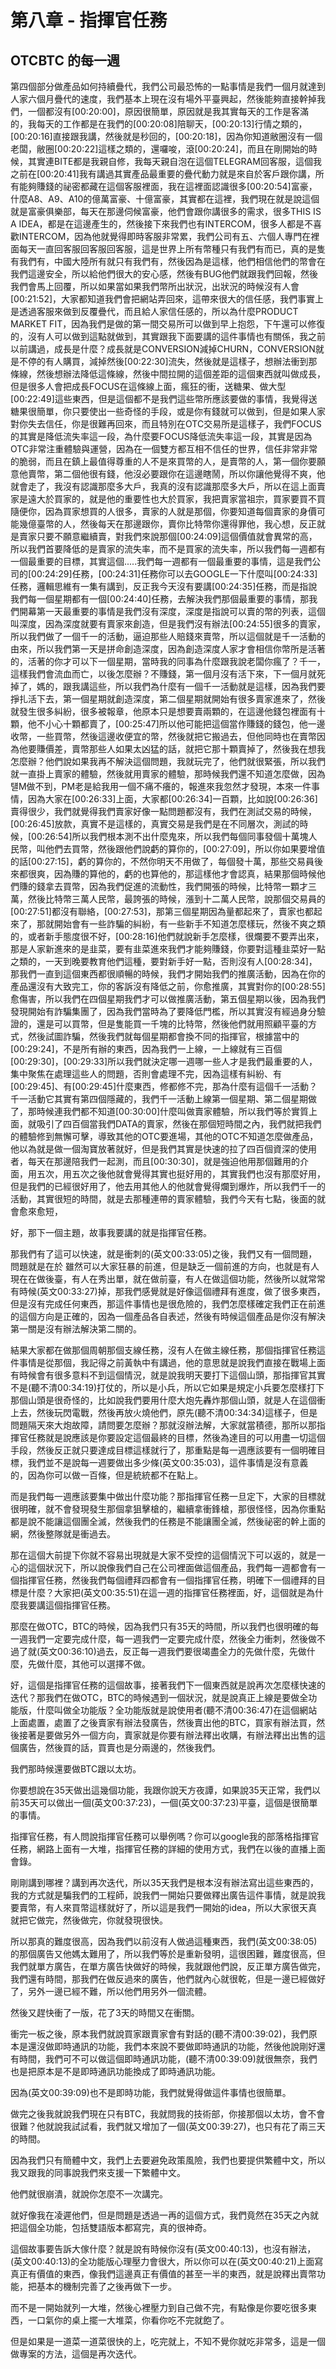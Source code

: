 # 第八章 - 指揮官任務

## OTCBTC 的每一週

第四個部分做產品如何持續疊代，我們公司最恐怖的一點事情是我們一個月就達到人家六個月疊代的速度，我們基本上現在沒有場外平臺興起，然後能夠直接幹掉我們，一個都沒有[00:20:00]，原因很簡單，原因就是我其實每天的工作是客滿的，我每天的工作都是在我們的[00:20:08]陪聊天，[00:20:13]行情之類的，[00:20:16]直接跟我講，然後就是秒回的，[00:20:18]，因為你知道敝圈沒有一個老闆，敝圈[00:20:22]這樣之類的，還囉唆，滾[00:20:24]，而且在剛開始的時候，其實連BITE都是我親自修，我每天親自泡在這個TELEGRAM回客服，這個我之前在[00:20:41]我有講過其實產品最重要的疊代動力就是來自於客戶跟你講，所有能夠賺錢的祕密都藏在這個客服裡面，我在這裡面認識很多[00:20:54]富豪，什麼A8、A9、A10的億萬富豪、十億富豪，其實都在這裡，我們現在就是說這個就是富豪俱樂部，每天在那邊伺候富豪，他們會跟你講很多的需求，很多THIS  IS A  IDEA，都是在這邊產生的，然後接下來我們也有INTERCOM，很多人都是不喜歡INTERCOM，因為他就覺得即時客服非常累，我們公司有五、六個人專門在裡面每天一直回客服回客服回客服，這是世界上所有幣種只有我們有而已，真的是隻有我們有，中國大陸所有就只有我們有，然後因為是這樣，他們相信他們的幣會在我們這邊安全，所以給他們很大的安心感，然後有BUG他們就跟我們回報，然後我們會馬上回覆，所以如果當如果我們幣所出狀況，出狀況的時候沒有人會[00:21:52]，大家都知道我們會把網站弄回來，這帶來很大的信任感，我們事實上是透過客服來做到反覆疊代，而且給人家信任感的，所以為什麼PRODUCT  MARKET  FIT，因為我們是做的第一間交易所可以做到早上抱怨，下午還可以修復的，沒有人可以做到這點就做到，其實跟我下面要講的這件事情也有關係，我之前以前講過，成長是什麼？成長就是CONVERSION減掉CHURN，CONVERSION就是不停的有人購買，減掉然後[00:22:30]流失，然後就是這樣子，想辦法衝到那條線，然後想辦法降低這條線，然後中間拉開的這個差距的這個東西就叫做成長，但是很多人會把成長FOCUS在這條線上面，瘋狂的衝，送糖果、做大型[00:22:49]這些東西，但是這個都不是我們這些幣所應該要做的事情，我覺得送糖果很簡單，你只要使出一些奇怪的手段，或是你有錢就可以做到，但是如果人家對你失去信任，你是很難再回來，而且特別在OTC交易所是這樣子，我們FOCUS的其實是降低流失率這一段，為什麼要FOCUS降低流失率這一段，其實是因為OTC非常注重體驗與運營，因為在一個雙方都互相不信任的世界，信任非常非常的脆弱，而且在鎮上最值得尊重的人不是來買幣的人，是賣幣的人，第一個你要願意他賣幣，第二個他很有錢，他沒必要跟你在這邊瞎鬧，所以你讓他覺得不爽，他就會走了，我沒有認識那麼多大戶，我真的沒有認識那麼多大戶，所以在這上面賣家是遠大於買家的，就是他的重要性也大於買家，我把賣家當祖宗，買家要買不買隨便你，因為買家想買的人很多，賣家的人就是那個，你要知道每個賣家的身價可能幾億臺幣的人，然後每天在那邊跟你，賣你比特幣你還得罪他，我心想，反正就是賣家只要不願意繼續賣，對我們來說那個[00:24:09]這個價值就會異常的高，所以我們首要降低的是賣家的流失率，而不是買家的流失率，所以我們每一週都有一個最重要的目標，其實這個.....我們每一週都有一個最重要的事情，這是我們公司的[00:24:29]任務，[00:24:31]任務你可以去GOOGLE一下什麼叫[00:24:33]任務，邏輯思維有一集有講到，反正我今天沒有要講[00:24:35]任務，而是指說我們每一個星期都有一個[00:24:40]任務，去解決我們那個最重要的事情，那我們開幕第一天最重要的事情是我們沒有深度，深度是指說可以賣的幣的列表，這個叫深度，因為深度就要有賣家來創造，但是我們沒有辦法[00:24:55]很多的賣家，所以我們做了一個千一的活動，逼迫那些人賠錢來賣幣，所以這個就是千一活動的由來，所以我們第一天是拼命創造深度，因為創造深度人家才會相信你幣所是活著的，活著的你才可以下一個星期，當時我的同事為什麼跟我說老闆你瘋了？千一，這樣我們會流血而亡，以後怎麼辦？不賺錢，第一個月沒有活下來，下一個月就死掉了，媽的，跟我講這些，所以我們為什麼有一個千一活動就是這樣，因為我們要掙扎活下去，第一個星期就創造深度，第二個星期就開始有很多賣家進來了，然後就發生很多糾紛，很多被報章，他原本只是想要賣兩顆的，在這邊他錢包裡面有十顆，他不小心十顆都賣了，[00:25:47]所以他可能把這個當作賺錢的錢包，他一邊收幣，一些買幣，然後這邊收便宜的幣，然後就把它搬過去，但他同時也在賣幣因為他要賺價差，賣幣那些人如果太凶猛的話，就把它那十顆賣掉了，然後我在想我怎麼辦？他們說如果我再不解決這個問題，我就玩完了，他們就很緊張，所以我們就一直掛上賣家的體驗，然後就用賣家的體驗，那時候我們還不知道怎麼做，因為턜M做不到，PM老是給我用一個不痛不癢的，報進來我忽然才發現，本來一件事情，因為大家在[00:26:33]上面，大家都[00:26:34]一百顆，比如說[00:26:36]賣得很少，我們就覺得我們賣家好像一點問題都沒有，我們在測試交易的時候，[00:26:45]放款，真實不是這樣的，真實交易是我們是在不同層次，測試的時候，[00:26:54]所以我們根本測不出什麼鬼來，所以我們每個同事發個十萬塊人民幣，叫他們去買幣，然後跟他們說虧的算你的，[00:27:09]，所以你如果要增值的話[00:27:15]，虧的算你的，不然你明天不用做了，每個發十萬，那些交易員後來都很爽，因為賺的算他的，虧的也算他的，那這樣他才會認真，結果那個時候他們賺的錢拿去買幣，因為我們促進的流動性，我們開張的時候，比特幣一顆才三萬，然後比特幣三萬人民幣，最誇張的時候，漲到十二萬人民幣，說那個交易員的[00:27:51]都沒有聯絡，[00:27:53]，那第三個星期因為量都起來了，賣家也都起來了，那就開始會有一些詐騙的糾紛，有一些新手不知道怎麼樣玩，然後不爽之類的，或者新手態度很不好，[00:28:16]他們就說新手怎麼樣，很爛要不要弄出來，那是人家新進來的是韭菜，要有韭菜進來我們才能夠賺錢，你要對這種韭菜好一點之類的，一天到晚要教育他們這種，要對新手好一點，否則沒有人[00:28:34]，那我們一直到這個東西都很順暢的時候，我們才開始我們的推廣活動，因為在你的產品還沒有大致完工，你的客訴沒有降低之前，你愈推廣，其實對你的[00:28:55]愈傷害，所以我們在四個星期我們才可以做推廣活動，第五個星期以後，因為我們發現開始有詐騙集團了，因為我們當時為了要降低門檻，所以其實沒有經過身分驗證的，還是可以買幣，但是隻能買一千塊的比特幣，然後他們就用照顧平臺的方式，然後試圖詐騙，然後我們就每個星期都會換不同的指揮官，根據當中的[00:29:24]，不是所有辦的東西，因為我們一上線，一上線就有三百個[00:29:30]，[00:29:33]所以我們就決定哪一週哪一些人才是我們最重要的人，集中聚焦在處理這些人的問題，否則會處理不完，因為這樣有糾紛、有[00:29:45]、有[00:29:45]什麼東西，修都修不完，那為什麼有這個千一活動？千一活動它其實有第四個隱藏的，我們千一活動上線第一個星期、第二個星期做了，那時候連我們都不知道[00:30:00]什麼叫做賣家體驗，所以我們等於實質上面，就吸引了四百個當我們DATA的賣家，然後在那個短時間之內，我們就把我們的體驗修到無懈可擊，導致其他的OTC要進場，其他的OTC不知道怎麼做產品，他以為就是做一個淘寶放著就好，但是我們其實是快速的拉了四百個資深的使用者，每天在那邊陪我們一起測，而且[00:30:30]，就是強迫他用那個難用的介面，用五次，用五次之後他就會覺得其實也挺好用的，其實我們也沒有那麼好用，但是我們的已經很好用了，他去用其他人的他就會覺得爛到爆炸，所以我們千一的活動，其實很短的時間，就是去那種連帶的賣家體驗，我們今天有七點，後面的就會愈來愈短，


好，那下一個主題，故事我要講的就是指揮官任務。

那我們有了這可以快速，就是衝刺的(英文00:33:05)之後，我們又有一個問題，問題就是在於 雖然可以大家狂暴的前進，但是缺乏一個前進的方向，也就是有人現在在做後臺，有人在秀出單，就在做前臺，有人在做這個功能，然後所以就常常有時候(英文00:33:27)掉，那我們感覺就是好像這個禮拜有進度，做了很多東西，但是沒有完成任何東西，那這件事情也是很危險的，我們怎麼樣確定我們正在前進的這個方向是正確的，因為一個產品各自表述，然後有時候這個產品是你沒有解決第一關是沒有辦法解決第二關的。

結果大家都在做那個周朝那個支線任務，沒有人在做主線任務，那個指揮官任務這件事情是從那個，我記得之前黃執中有講過，他的意思就是說我們直接在戰場上面有時候會有很多意料不到這個情況，就是說我明天要打下這個山頭，那指揮官其實不是(聽不清00:34:19)打仗的，所以是小兵，所以它如果是規定小兵要怎麼樣打下那個山頭是很奇怪的，比如說我們要用什麼大炮先轟炸那個山頭，就是人在這個衝上去，然後玩閃電戰，然後再放火燒他們，原先(聽不清00:34:34)這樣子，但是問題隔天來大炮故障，請問要怎麼辦？那就沒辦法解，大家就當積德，那所以那指揮官任務就是說應該是你要設定這個最終的目標，然後為達目的可以用盡一切這個手段，然後反正就只要達成目標這樣就行了，那重點是每一週應該要有一個明確目標，我們並不是說每一週要做出多少條(英文00:35:03)，這件事情是沒有意義的，因為你可以做一百條，但是統統都不在點上。

而是我們每一週應該要集中做出什麼功能？那指揮官任務一旦定下，大家的目標就很明確，就不會發現發生那個拿狙擊槍的，繼續拿衝鋒槍，那很怪怪，因為你重點都是說不能讓這個團全滅，然後我們的任務是不能讓團全滅，然後祕密的幹上面的網，然後整隊就是衝過去。

那在這個大前提下你就不容易出現就是大家不受控的這個情況下可以返的，就是一心的這個狀況下，所以說像我們自己在公司裡面做這個產品，我們每一週都會有一個指揮官任務，然後我們每個禮拜四都會有一個指揮官任務，明確下一個禮拜的目標是什麼？大家把(英文00:35:51)在這一週的指揮官任務裡面，好，這個就是為什麼我要講這個指揮官任務。

那麼在做OTC，BTC的時候，因為我們只有35天的時間，所以我們也很明確的每一週我們一定要完成什麼，每一週我們一定要完成什麼，然後全力衝刺，然後做不過了就(英文00:36:10)過去，反正每一週我們要很竭盡全力的先做什麼，先做什麼，先做什麼，其他可以選擇不做。

好，這個是指揮官任務的這個故事，接著我們下一個東西就是說再次怎麼樣快速的迭代？那我們在做OTC，BTC的時候遇到一個狀況，就是說真正上線是要做全功能版，什麼叫做全功能版？全功能版就是說使用者(聽不清00:36:47)在這個網站上面處置，處置了之後賣家有辦法發廣告，然後賣出他的BTC，買家有辦法買，然後接著是要做另外一個方向，賣家就是你要有辦法釋出收購，有辦法釋出出售的這個廣告，然後買的話，買賣也是分兩邊的，然後我們。

我們那時候還要做BTC跟以太坊。

你要想說在35天做出這幾個功能，我跟你說天方夜譚，如果說35天正常，我們以前35天可以做出一個(英文00:37:23)，一個(英文00:37:23)平臺，這個是很簡單的事情。

指揮官任務，有人問說指揮官任務可以舉例嗎？你可以google我的部落格指揮官任務，網路上面有一大堆，指揮官任務的詳細的使用方式，我們在以後的直播上面會錄。

剛剛講到哪裡？講到再次迭代，所以35天我們是根本沒有辦法寫出這些東西的，我的方式就是騙我們的工程師，說我們一開始只要做釋出廣告這件事情，就是說我要賣幣，有人來買幣這樣就好了，所以這是我們一開始的idea，所以大家很天真就把它做完，然後做完，你就發現很快。

所以那真的難度很高，因為我們以前沒有人做過這種東西，我們(英文00:38:05)的那個廣告又他媽太難用了，所以我們等於是重新發明，這很困難，難度很高，但我們就單方廣告，在單方廣告快做好的時候，我就跟他們說，反正單方廣告做完，我們還有時間，那我們在做反過來的廣告，他們就內心就很乾，但是一邊已經做好了，另外一邊已經不難，所以他們用另外一個流體。

然後又趕快衝了一版，花了3天的時間又在衝關。

衝完一板之後，原本我們就說買家跟賣家會有對話的(聽不清00:39:02)，我們原本是還沒做即時通訊的功能，我們本來說不要做即時通訊的功能，然後他說剛好還有時間，我們可不可以做這個即時通訊功能，(聽不清00:39:09)就很無奈，我們也是把原本是不是即時通訊功能換成了即時通訊功能。

因為(英文00:39:09)也不是即時功能，我們就覺得做這件事情也很簡單。

做完之後我就說我們現在只有BTC，我就問我的技術部，你接那個以太坊，會不會很難？他就說我試試看，我們就又增加了一個(英文00:39:27)，也只有花了兩三天的時間。

因為我們只有簡體中文，我們上去要避免政策風險，我們也要提供繁體中文，所以我又跟我的同事說我們來支援一下繁體中文。

他們就很崩潰，就說你怎麼不一次講完。

就好像我在凌遲他們，但是問題是透過一再的這個方式，我們竟然在35天之內就把這個全功能，包括雙語版本都寫完，真的很神奇。

這個故事要告訴大傢什麼？就是說有時候你沒有(英文00:40:13)，也沒有辦法，(英文00:40:13)的全功能版心理壓力會很大，所以你可以在(英文00:40:21)上面寫真正有價值的東西，像我們這邊真正有價值的甚至一半的東西，就是說釋出賣幣功能，把基本的機制完善了之後再做下一步。

而不是一開始就列一大堆，然後心裡壓力到自己做不完，有點像是你要吃很多東西，一口氣你的桌上擺一大堆菜，你看你吃不完就飽了。

但是如果是一道菜一道菜很快的上，吃完就上，不知不覺你就吃非常多，這是一個做專案的方法，這個是再次迭代。
